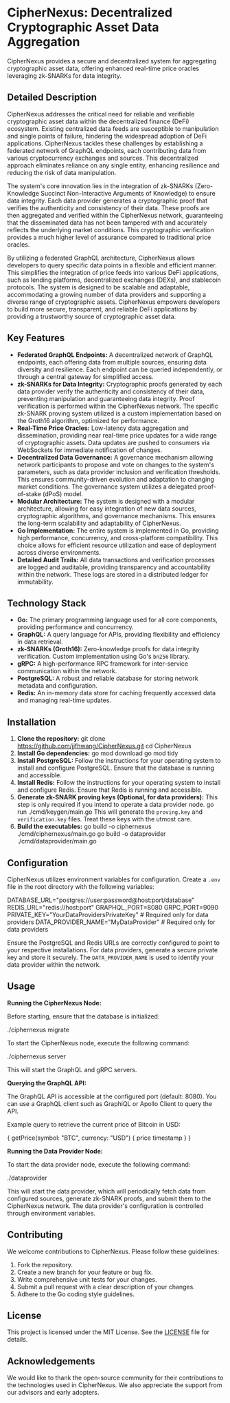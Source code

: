 # CipherNexus: Decentralized Cryptographic Asset Data Aggregation

CipherNexus provides a secure and decentralized system for aggregating cryptographic asset data, offering enhanced real-time price oracles leveraging zk-SNARKs for data integrity.

## Detailed Description

CipherNexus addresses the critical need for reliable and verifiable cryptographic asset data within the decentralized finance (DeFi) ecosystem. Existing centralized data feeds are susceptible to manipulation and single points of failure, hindering the widespread adoption of DeFi applications. CipherNexus tackles these challenges by establishing a federated network of GraphQL endpoints, each contributing data from various cryptocurrency exchanges and sources. This decentralized approach eliminates reliance on any single entity, enhancing resilience and reducing the risk of data manipulation.

The system's core innovation lies in the integration of zk-SNARKs (Zero-Knowledge Succinct Non-Interactive Arguments of Knowledge) to ensure data integrity. Each data provider generates a cryptographic proof that verifies the authenticity and consistency of their data. These proofs are then aggregated and verified within the CipherNexus network, guaranteeing that the disseminated data has not been tampered with and accurately reflects the underlying market conditions. This cryptographic verification provides a much higher level of assurance compared to traditional price oracles.

By utilizing a federated GraphQL architecture, CipherNexus allows developers to query specific data points in a flexible and efficient manner. This simplifies the integration of price feeds into various DeFi applications, such as lending platforms, decentralized exchanges (DEXs), and stablecoin protocols. The system is designed to be scalable and adaptable, accommodating a growing number of data providers and supporting a diverse range of cryptographic assets. CipherNexus empowers developers to build more secure, transparent, and reliable DeFi applications by providing a trustworthy source of cryptographic asset data.

## Key Features

*   **Federated GraphQL Endpoints:** A decentralized network of GraphQL endpoints, each offering data from multiple sources, ensuring data diversity and resilience. Each endpoint can be queried independently, or through a central gateway for simplified access.
*   **zk-SNARKs for Data Integrity:** Cryptographic proofs generated by each data provider verify the authenticity and consistency of their data, preventing manipulation and guaranteeing data integrity. Proof verification is performed within the CipherNexus network. The specific zk-SNARK proving system utilized is a custom implementation based on the Groth16 algorithm, optimized for performance.
*   **Real-Time Price Oracles:** Low-latency data aggregation and dissemination, providing near real-time price updates for a wide range of cryptographic assets. Data updates are pushed to consumers via WebSockets for immediate notification of changes.
*   **Decentralized Data Governance:** A governance mechanism allowing network participants to propose and vote on changes to the system's parameters, such as data provider inclusion and verification thresholds. This ensures community-driven evolution and adaptation to changing market conditions. The governance system utilizes a delegated proof-of-stake (dPoS) model.
*   **Modular Architecture:** The system is designed with a modular architecture, allowing for easy integration of new data sources, cryptographic algorithms, and governance mechanisms. This ensures the long-term scalability and adaptability of CipherNexus.
*   **Go Implementation:** The entire system is implemented in Go, providing high performance, concurrency, and cross-platform compatibility. This choice allows for efficient resource utilization and ease of deployment across diverse environments.
*   **Detailed Audit Trails:** All data transactions and verification processes are logged and auditable, providing transparency and accountability within the network. These logs are stored in a distributed ledger for immutability.

## Technology Stack

*   **Go:** The primary programming language used for all core components, providing performance and concurrency.
*   **GraphQL:** A query language for APIs, providing flexibility and efficiency in data retrieval.
*   **zk-SNARKs (Groth16):** Zero-knowledge proofs for data integrity verification. Custom implementation using Go's `bn256` library.
*   **gRPC:** A high-performance RPC framework for inter-service communication within the network.
*   **PostgreSQL:** A robust and reliable database for storing network metadata and configuration.
*   **Redis:** An in-memory data store for caching frequently accessed data and managing real-time updates.

## Installation

1.  **Clone the repository:**
    git clone https://github.com/jjfhwang/CipherNexus.git
    cd CipherNexus
2.  **Install Go dependencies:**
    go mod download
    go mod tidy
3.  **Install PostgreSQL:**
    Follow the instructions for your operating system to install and configure PostgreSQL. Ensure that the database is running and accessible.
4.  **Install Redis:**
    Follow the instructions for your operating system to install and configure Redis. Ensure that Redis is running and accessible.
5.  **Generate zk-SNARK proving keys (Optional, for data providers):**
    This step is only required if you intend to operate a data provider node.
    go run ./cmd/keygen/main.go
    This will generate the `proving.key` and `verification.key` files. Treat these keys with the utmost care.
6.  **Build the executables:**
    go build -o ciphernexus ./cmd/ciphernexus/main.go
    go build -o dataprovider ./cmd/dataprovider/main.go

## Configuration

CipherNexus utilizes environment variables for configuration. Create a `.env` file in the root directory with the following variables:

DATABASE_URL="postgres://user:password@host:port/database"
REDIS_URL="redis://host:port"
GRAPHQL_PORT=8080
GRPC_PORT=9090
PRIVATE_KEY="YourDataProvidersPrivateKey" # Required only for data providers
DATA_PROVIDER_NAME="MyDataProvider" # Required only for data providers

Ensure the PostgreSQL and Redis URLs are correctly configured to point to your respective installations. For data providers, generate a secure private key and store it securely. The `DATA_PROVIDER_NAME` is used to identify your data provider within the network.

## Usage

**Running the CipherNexus Node:**

Before starting, ensure that the database is initialized:

./ciphernexus migrate

To start the CipherNexus node, execute the following command:

./ciphernexus server

This will start the GraphQL and gRPC servers.

**Querying the GraphQL API:**

The GraphQL API is accessible at the configured port (default: 8080). You can use a GraphQL client such as GraphiQL or Apollo Client to query the API.

Example query to retrieve the current price of Bitcoin in USD:

{
  getPrice(symbol: "BTC", currency: "USD") {
    price
    timestamp
  }
}

**Running the Data Provider Node:**

To start the data provider node, execute the following command:

./dataprovider

This will start the data provider, which will periodically fetch data from configured sources, generate zk-SNARK proofs, and submit them to the CipherNexus network. The data provider's configuration is controlled through environment variables.

## Contributing

We welcome contributions to CipherNexus. Please follow these guidelines:

1.  Fork the repository.
2.  Create a new branch for your feature or bug fix.
3.  Write comprehensive unit tests for your changes.
4.  Submit a pull request with a clear description of your changes.
5.  Adhere to the Go coding style guidelines.

## License

This project is licensed under the MIT License. See the [LICENSE](https://github.com/jjfhwang/CipherNexus/blob/main/LICENSE) file for details.

## Acknowledgements

We would like to thank the open-source community for their contributions to the technologies used in CipherNexus. We also appreciate the support from our advisors and early adopters.